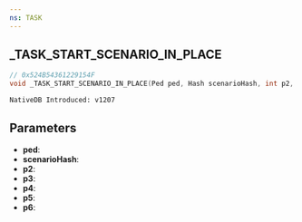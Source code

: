 ```yaml
---
ns: TASK
---
```

## _TASK_START_SCENARIO_IN_PLACE

```c
// 0x524B54361229154F
void _TASK_START_SCENARIO_IN_PLACE(Ped ped, Hash scenarioHash, int p2, BOOL p3, Any p4, float p5, BOOL p6);
```

```
NativeDB Introduced: v1207
```

## Parameters
* **ped**:
* **scenarioHash**:
* **p2**:
* **p3**:
* **p4**:
* **p5**:
* **p6**:
